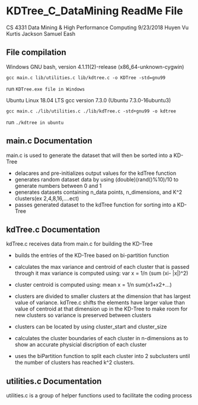 # KDTree_C_DataMining ReadMe File
 CS 4331 Data Mining & High Performance Computing
 9/23/2018
 Huyen Vu
 Kurtis Jackson
 Samuel Eash



## File compilation

Windows
GNU bash, version 4.1.11(2)-release (x86_64-unknown-cygwin)
```
gcc main.c lib/utilities.c lib/kdtree.c -o KDTree -std=gnu99
```
run ```KDTree.exe file in Windows```

Ubuntu Linux 18.04 LTS
gcc version 7.3.0 (Ubuntu 7.3.0-16ubuntu3)
```
gcc main.c ./lib/utilities.c ./lib/kdTree.c -std+gnu99 -o kdtree
```
run ```./kdtree in ubuntu```


## main.c Documentation

main.c is used to generate the dataset that will then be sorted into a KD-Tree
- delacares and pre-initializes output values for the kdTree function
- generates random dataset data by using (double)(rand()%10)/10 to generate numbers between 0 and 1
- generates datasets containing n_data points, n_dimensions, and K^2 clusters(ex 2,4,8,16,....ect)
- passes generated dataset to the kdTree function for sorting into a KD-Tree



## kdTree.c Documentation

kdTree.c receives data from main.c for building the KD-Tree
- builds the entries of the KD-Tree based on bi-partition function
- calculates the max variance and centroid of each cluster that is passed through it max variance is computed using: var x = 1/n (sum (xi- |x|)^2) 
- cluster centroid is computed using: mean x = 1/n sum(x1+x2+...)
- clusters are divided to smaller clusters at the dimension that has largest value of variance. kdTree.c shifts the elements have larger value than value of centroid at that dimension up in the KD-Tree to make room for new clusters so variance is preserved between clusters 

- clusters can be located by using cluster_start and cluster_size

- calculates the cluster boundaries of each cluster in n-dimensions as to show an accurate physicial discription of each cluster

- uses the biPartition function to split each cluster into 2 subclusters until the number of clusters has reached k^2 clusters.



## utilities.c Documentation

utilities.c is a group of helper functions used to facilitate the coding process
